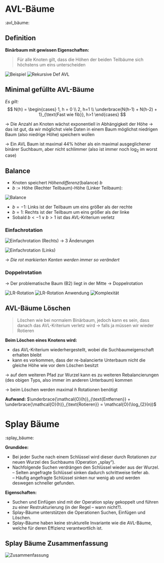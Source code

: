 # AVL-Bäume
:avl_bäume:

## Definition
**Binärbaum mit gewissen Eigenschaften:**
> Für alle Knoten gilt, dass die Höhen der beiden Teilbäume sich höchstens um eins unterscheiden

![Beispiel](/home/malte/01_Documents/vimwiki/Assets/2.Semester/ADS/Suchen/AVL_bsp.png)
![Rekursive Def AVL](/home/malte/01_Documents/vimwiki/Assets/2.Semester/ADS/Suchen/AVL_def.png)

## Minimal gefüllte AVL-Bäume
*Es gilt:*
$$
N(h) = \begin{cases} 1, h = 0 \\ 2, h=1 \\ \underbrace{N(h-1) + N(h-2) + 1}_{\text{Fast wie fib}}, h>1 \end{cases}
$$

→  Die Anzahl an Knoten wächst exponentiell in Abhängigkeit der Höhe →  das ist gut, da wir möglichst 
viele Daten in einem Baum möglichst niedrigen Baum (also niedrige Höhe) speichern wollen

→  Ein AVL Baum ist maximal 44% höher als ein maximal ausgeglichener binärer Suchbaum, 
aber nicht schlimmer (also ist immer noch $\log_{2}$ im worst case)

## Balance
- Knoten speichert *Höhendifferenz*(balance) $b$
- $b := \text{Höhe (Rechter Teilbaum)-Höhe (Linker Teilbaum)}$: 

![Balance](/home/malte/01_Documents/vimwiki/Assets/2.Semester/ADS/Suchen/avl_balance.png)

- $b = -1:$ Links ist der Teilbaum um eins größer als der rechte
- $b = 1:$ Rechts ist der Teilbaum um eins größer als der linke
- Sobald $b < -1 \lor b > 1$ ist das AVL-Kriterium verletz

### Einfachrotation
![Einfachrotation (Rechts)](/home/malte/01_Documents/vimwiki/Assets/2.Semester/ADS/Suchen/einfachRotation.png)
→  3 Änderungen 

![Einfachrotation (Links)](/home/malte/01_Documents/vimwiki/Assets/2.Semester/ADS/Suchen/einfachRotationLinks.png)

→  *Die rot markierten Kanten werden immer so verändert*

### Doppelrotation
→  Der problematische Baum (B2) liegt in der Mitte →  Doppelrotation

![LR-Rotation](/home/malte/01_Documents/vimwiki/Assets/2.Semester/ADS/Suchen/doppelRotLR.png)
![LR-Rotation Anwendung](/home/malte/01_Documents/vimwiki/Assets/2.Semester/ADS/Suchen/doppelRotLRAn.png)
![Komplexität](/home/malte/01_Documents/vimwiki/Assets/2.Semester/ADS/Suchen/kompEinfuegen.png)

## AVL-Bäume Löschen
> Löschen wie bei normalem Binärbaum, jedoch kann es sein, dass danach das AVL-Kriterium verletz wird →  falls ja müssen wir wieder Rotieren

**Beim Löschen eines Knotens wird:**
- das AVL-Kriterium wiederhergestellt, wobei die 
  Suchbaumeigenschaft erhalten bleibt
- kann es vorkommen, dass der re-balancierte Unterbaum nicht 
  die gleiche Höhe wie vor dem Löschen besitzt

→  auf dem weiteren Pfad zur Wurzel kann es zu weiteren Rebalancierungen (des obigen Typs, also immer im anderen Unterbaum) kommen

→  beim Löschen werden maximal $h$ Rotationen benötigt

**Aufwand:**
$\underbrace{\mathcal{O}(h)}_{\text{Entfernen}} + \underbrace{\mathcal{O}(h)}_{\text{Rotieren}} = \mathcal{O}(\log_{2}(n))$

# Splay Bäume
:splay_bäume:

**Grundidee:**
- Bei jeder Suche nach einem Schlüssel wird dieser durch
  Rotationen zur neuen Wurzel des Suchbaums (Operation „splay“).
- Nachfolgende Suchen verdrängen den Schlüssel wieder aus der
  Wurzel.
– Selten angefragte Schlüssel sinken dadurch schrittweise tiefer ab.	
– Häufig angefragte Schlüssel sinken nur wenig ab und werden
  deswegen schneller gefunden.

**Eigenschaften:**
- Suchen und Einfügen sind mit der Operation splay gekoppelt und führen zu einer Restrukturierung (in der Regel – wann nicht?).
- Splay-Bäume unterstützen die Operationen Suchen, Einfügen und Löschen.
- Splay-Bäume haben keine strukturelle Invariante wie die AVL-Bäume, welche für deren Effizienz verantwortlich ist.

## Splay Bäume Zusammenfassung
![Zusammenfassung](/home/malte/01_Documents/vimwiki/Assets/2.Semester/ADS/Suchen/zsm.png)
